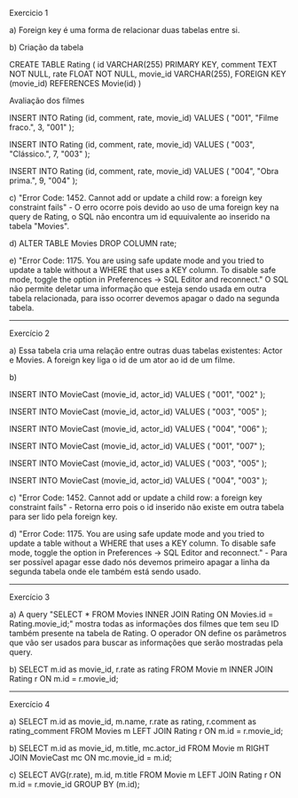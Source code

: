 Exercicio 1

a) Foreign key é uma forma de relacionar duas tabelas entre si.

b) Criação da tabela 

CREATE TABLE Rating (
id VARCHAR(255) PRIMARY KEY,
comment TEXT NOT NULL,
rate FLOAT NOT NULL,
movie_id VARCHAR(255),
FOREIGN KEY (movie_id) REFERENCES Movie(id)
)

Avaliação dos filmes

INSERT INTO Rating (id, comment, rate, movie_id)
VALUES (
"001",
"Filme fraco.",
3,
"001"
);

INSERT INTO Rating (id, comment, rate, movie_id)
VALUES (
"003",
"Clássico.",
7,
"003"
);

INSERT INTO Rating (id, comment, rate, movie_id)
VALUES (
"004",
"Obra prima.",
9,
"004"
);

c) "Error Code: 1452. Cannot add or update a child row: a foreign key constraint fails" - O erro ocorre pois devido ao uso de uma foreign key na query de Rating, o SQL não encontra um id equuivalente ao inserido na tabela "Movies".

d) ALTER TABLE Movies DROP COLUMN rate;

e) "Error Code: 1175. You are using safe update mode and you tried to update a table without a WHERE that uses a KEY column.  To disable safe mode, toggle the option in Preferences -> SQL Editor and reconnect." O SQL não permite deletar uma informação que esteja sendo usada em outra tabela relacionada, para isso ocorrer devemos apagar o dado na segunda tabela.

---------------------------------------------------------------------------------------------------------------

Exercício 2

a) Essa tabela cria uma relação entre outras duas tabelas existentes: Actor e Movies. A foreign key liga o id de um ator ao id de um filme.

b) 

INSERT INTO MovieCast (movie_id, actor_id)
VALUES (
"001",
"002"
);

INSERT INTO MovieCast (movie_id, actor_id)
VALUES (
"003",
"005"
);

INSERT INTO MovieCast (movie_id, actor_id)
VALUES (
"004",
"006"
);

INSERT INTO MovieCast (movie_id, actor_id)
VALUES (
"001",
"007"
);

INSERT INTO MovieCast (movie_id, actor_id)
VALUES (
"003",
"005"
);

INSERT INTO MovieCast (movie_id, actor_id)
VALUES (
"004",
"003"
);

c) "Error Code: 1452. Cannot add or update a child row: a foreign key constraint fails" - Retorna erro pois o id inserido não existe em outra tabela para ser lido pela foreign key.

d) "Error Code: 1175. You are using safe update mode and you tried to update a table without a WHERE that uses a KEY column.  To disable safe mode, toggle the option in Preferences -> SQL Editor and reconnect." - Para ser possível apagar esse dado nós devemos primeiro apagar a linha da segunda tabela onde ele também está sendo usado.

---------------------------------------------------------------------------------------------------------------

Exercício 3

a) A query "SELECT * FROM Movies INNER JOIN Rating ON Movies.id = Rating.movie_id;" mostra todas as informações dos filmes que tem seu ID também presente na tabela de Rating. O operador ON define os parâmetros que vão ser usados para buscar as informações que serão mostradas pela query.

b) SELECT m.id as movie_id, r.rate as rating FROM Movie m
INNER JOIN Rating r ON m.id = r.movie_id;

---------------------------------------------------------------------------------------------------------------

Exercício 4

a) SELECT m.id as movie_id, m.name, r.rate as rating, r.comment as rating_comment
FROM Movies m
LEFT JOIN Rating r ON m.id = r.movie_id;

b) SELECT m.id as movie_id, m.title, mc.actor_id FROM Movie m
RIGHT JOIN MovieCast mc ON mc.movie_id = m.id;

c) SELECT AVG(r.rate), m.id, m.title FROM Movie m
LEFT JOIN Rating r ON m.id = r.movie_id
GROUP BY (m.id);
